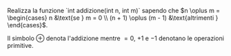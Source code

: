 Realizza la funzione \`int addizione(int n, int m)\` sapendo che
$n \oplus m = 
\begin{cases}
   n &\text{se } m = 0 \\
   (n + 1) \oplus (m - 1) &\text{altrimenti }
\end{cases}$.

Il simbolo $\oplus$ denota l'addizione mentre
$= 0$, $+ 1$ e $- 1$ denotano le operazioni primitive.
